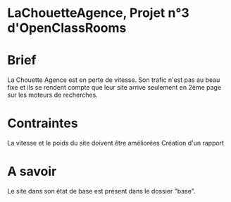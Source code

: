 # LaChouetteAgence, Projet n°3 d'OpenClassRooms

# Brief
La Chouette Agence est en perte de vitesse. Son trafic n'est pas au beau fixe et ils se rendent compte que leur site arrive seulement en 2ème page sur les moteurs de recherches.

# Contraintes
 La vitesse et le poids du site doivent être améliorées
 Création d'un rapport
 
# A savoir
Le site dans son état de base est présent dans le dossier "base".

